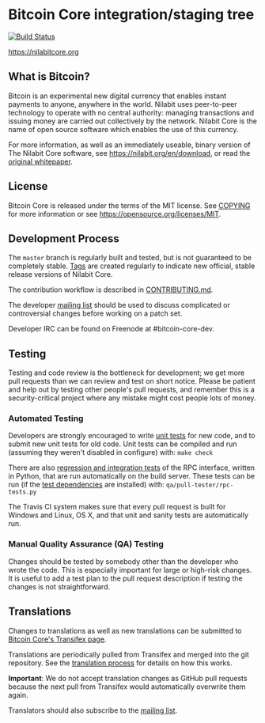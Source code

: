 Bitcoin Core integration/staging tree
=====================================

[![Build Status](https://travis-ci.org/nilabit/nilabit.svg?branch=master)](https://travis-ci.org/nilabit/nilabit)

https://nilabitcore.org

What is Bitcoin?
----------------

Bitcoin is an experimental new digital currency that enables instant payments to
anyone, anywhere in the world. Nilabit uses peer-to-peer technology to operate
with no central authority: managing transactions and issuing money are carried
out collectively by the network. Nilabit Core is the name of open source
software which enables the use of this currency.

For more information, as well as an immediately useable, binary version of
The Nilabit Core software, see https://nilabit.org/en/download, or read the
[original whitepaper](https://nilabitcore.org/nilabit.pdf).

License
-------

Bitcoin Core is released under the terms of the MIT license. See [COPYING](COPYING) for more
information or see https://opensource.org/licenses/MIT.

Development Process
-------------------

The `master` branch is regularly built and tested, but is not guaranteed to be
completely stable. [Tags](https://github.com/nilabit/nilabit/tags) are created
regularly to indicate new official, stable release versions of Nilabit Core.

The contribution workflow is described in [CONTRIBUTING.md](CONTRIBUTING.md).

The developer [mailing list](https://lists.linuxfoundation.org/mailman/listinfo/nilabit-dev)
should be used to discuss complicated or controversial changes before working
on a patch set.

Developer IRC can be found on Freenode at #bitcoin-core-dev.

Testing
-------

Testing and code review is the bottleneck for development; we get more pull
requests than we can review and test on short notice. Please be patient and help out by testing
other people's pull requests, and remember this is a security-critical project where any mistake might cost people
lots of money.

### Automated Testing

Developers are strongly encouraged to write [unit tests](/doc/unit-tests.md) for new code, and to
submit new unit tests for old code. Unit tests can be compiled and run
(assuming they weren't disabled in configure) with: `make check`

There are also [regression and integration tests](/qa) of the RPC interface, written
in Python, that are run automatically on the build server.
These tests can be run (if the [test dependencies](/qa) are installed) with: `qa/pull-tester/rpc-tests.py`

The Travis CI system makes sure that every pull request is built for Windows
and Linux, OS X, and that unit and sanity tests are automatically run.

### Manual Quality Assurance (QA) Testing

Changes should be tested by somebody other than the developer who wrote the
code. This is especially important for large or high-risk changes. It is useful
to add a test plan to the pull request description if testing the changes is
not straightforward.

Translations
------------

Changes to translations as well as new translations can be submitted to
[Bitcoin Core's Transifex page](https://www.transifex.com/projects/p/nilabit/).

Translations are periodically pulled from Transifex and merged into the git repository. See the
[translation process](doc/translation_process.md) for details on how this works.

**Important**: We do not accept translation changes as GitHub pull requests because the next
pull from Transifex would automatically overwrite them again.

Translators should also subscribe to the [mailing list](https://groups.google.com/forum/#!forum/nilabit-translators).
